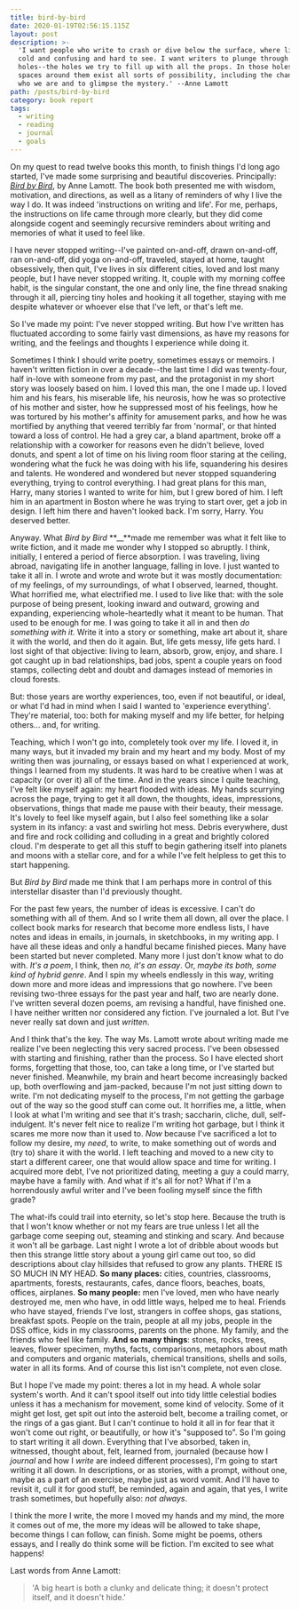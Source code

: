```yaml
---
title: bird-by-bird
date: 2020-01-19T02:56:15.115Z
layout: post
description: >-
  'I want people who write to crash or dive below the surface, where life is so
  cold and confusing and hard to see. I want writers to plunge through the
  holes--the holes we try to fill up with all the props. In those holes and the
  spaces around them exist all sorts of possibility, including the chance to see
  who we are and to glimpse the mystery.' --Anne Lamott
path: /posts/bird-by-bird
category: book report
tags:
  - writing
  - reading
  - journal
  - goals
---
```

On my quest to read twelve books this month, to finish things I'd long ago started, I've made some surprising and beautiful discoveries. Principally: [_Bird by Bird_](https://www.amazon.com/Bird-Some-Instructions-Writing-Life/dp/0385480016), by Anne Lamott. The book both presented me with wisdom, motivation, and directions, as well as a litany of reminders of why I live the way I do. It was indeed 'instructions on writing and life'. For me, perhaps, the instructions on life came through more clearly, but they did come alongside cogent and seemingly recursive reminders about writing and memories of what it used to feel like.

I have never stopped writing--I've painted on-and-off, drawn on-and-off, ran on-and-off, did yoga on-and-off, traveled, stayed at home, taught obsessively, then quit, I've lives in six different cities, loved and lost many people, but I have never stopped writing. It, couple with my morning coffee habit, is the singular constant, the one and only line, the fine thread snaking through it all, piercing tiny holes and hooking it all together, staying with me despite whatever or whoever else that I've left, or that's left me. 

So I've made my point: I've never stopped writing. But how I've written has fluctuated according to some fairly vast dimensions, as have my reasons for writing, and the feelings and thoughts I experience while doing it.

Sometimes I think I should write poetry, sometimes essays or memoirs. I haven't written fiction in over a decade--the last time I did was twenty-four, half in-love with someone from my past, and the protagonist in my short story was loosely based on him. I loved this man, the one I made up. I loved him and his fears, his miserable life, his neurosis, how he was so protective of his mother and sister, how he suppressed most of his feelings, how he was tortured by his mother's affinity for amusement parks, and how he was mortified by anything that veered terribly far from 'normal', or that hinted toward a loss of control. He had a grey car, a bland apartment, broke off a relationship with a coworker for reasons even he didn't believe, loved donuts, and spent a lot of time on his living room floor staring at the ceiling, wondering what the fuck he was doing with his life, squandering his desires and talents. He wondered and wondered but never stopped squandering everything, trying to control everything. I had great plans for this man, Harry, many stories I wanted to write for him, but I grew bored of him. I left him in an apartment in Boston where he was trying to start over, get a job in design. I left him there and haven't looked back. I'm sorry, Harry. You deserved better.

Anyway. What _Bird by Bird_ **__**made me remember was what it felt like to write fiction, and it made me wonder why I stopped so abruptly. I think, initially, I entered a period of fierce absorption. I was traveling, living abroad, navigating life in another language, falling in love. I just wanted to take it all in. I wrote and wrote and wrote but it was mostly documentation: of my feelings, of my surroundings, of what I observed, learned, thought. What horrified me, what electrified me. I used to live like that: with the sole purpose of being present, looking inward and outward, growing and expanding, experiencing whole-heartedly what it meant to be human. That used to be enough for me. I was going to take it all in and then _do something with it._ Write it into a story or something, make art about it, share it with the world, and then do it again. But, life gets messy, life gets hard. I lost sight of that objective: living to learn, absorb, grow, enjoy, and share. I got caught up in bad relationships, bad jobs, spent a couple years on food stamps, collecting debt and doubt and damages instead of memories in cloud forests.

But: those years are worthy experiences, too, even if not beautiful, or ideal, or what I'd had in mind when I said I wanted to 'experience everything'. They're material, too: both for making myself and my life better, for helping others... and, for writing. 

Teaching, which I won't go into, completely took over my life. I loved it, in many ways, but it invaded my brain and my heart and my body. Most of my writing then was journaling, or essays based on what I experienced at work, things I learned from my students. It was hard to be creative when I was at capacity (or over it) all of the time. And in the years since I quite teaching, I've felt like myself again: my heart flooded with ideas. My hands scurrying across the page, trying to get it all down, the thoughts, ideas, impressions, observations, things that made me pause with their beauty, their message. It's lovely to feel like myself again, but I also feel something like a solar system in its infancy: a vast and swirling hot mess. Debris everywhere, dust and fire and rock colliding and colluding in a great and brightly colored cloud. I'm desperate to get all this stuff to begin gathering itself into planets and moons with a stellar core, and for a while I've felt helpless to get this to start happening.

But _Bird by Bird_ made me think that I am perhaps more in control of this interstellar disaster than I'd previously thought.

For the past few years, the number of ideas is excessive. I can't do something with all of them. And so I write them all down, all over the place. I collect book marks for research that become more endless lists, I have notes and ideas in emails, in journals, in sketchbooks, in my writing app. I have all these ideas and only a handful became finished pieces. Many have been started but never completed. Many more I just don't know what to do with. _It's a poem_, I think, then _no, it's an essay_. Or, _maybe its both, some kind of hybrid genre_. And I spin my wheels endlessly in this way, writing down more and more ideas and impressions that go nowhere. I've been revising two-three essays for the past year and half, two are nearly done. I've written several dozen poems, am revising a handful, have finished one. I have neither written nor considered any fiction. I've journaled a lot. But I've never really sat down and just _written_.

And I think that's the key. The way Ms. Lamott wrote about writing made me realize I've been neglecting this very sacred process. I've been obsessed with starting and finishing, rather than the process. So I have elected short forms, forgetting that those, too, can take a long time, or I've started but never finished. Meanwhile, my brain and heart become increasingly backed up, both overflowing and jam-packed, because I'm not just sitting down to write. I'm not dedicating myself to the process, I'm not getting the garbage out of the way so the good stuff can come out. It horrifies me, a little, when I look at what I'm writing and see that it's trash; saccharin, cliche, dull, self-indulgent. It's never felt nice to realize I'm writing hot garbage, but I think it scares me more now than it used to. _Now_ because I've sacrificed a lot to follow my desire, my _need_, to write, to make something out of words and (try to) share it with the world. I left teaching and moved to a new city to start a different career, one that would allow space and time for writing. I acquired more debt, I've not prioritized dating, meeting a guy a could marry, maybe have a family with. And what if it's all for not? What if I'm a horrendously awful writer and I've been fooling myself since the fifth grade? 

The what-ifs could trail into eternity, so let's stop here. Because the truth is that I won't know whether or not my fears are true unless I let all the garbage come seeping out, steaming and stinking and scary. And because it won't all be garbage. Last night I wrote a lot of dribble about woods but then this strange little story about a young girl came out too, so did descriptions about clay hillsides that refused to grow any plants. THERE IS SO MUCH IN MY HEAD. **So many places:** cities, countries, classrooms, apartments, forests, restaurants, cafes, dance floors, beaches, boats, offices, airplanes. **So many people:** men I've loved, men who have nearly destroyed me, men who have, in odd little ways, helped me to heal. Friends who have stayed, friends I've lost, strangers in coffee shops, gas stations, breakfast spots. People on the train, people at all my jobs, people in the DSS office, kids in my classrooms, parents on the phone. My family, and the friends who feel like family. **And so many things**: stones, rocks, trees, leaves, flower specimen, myths, facts, comparisons, metaphors about math and computers and organic materials, chemical transitions, shells and soils, water in all its forms. And of course this list isn't complete, not even close.

But I hope I've made my point: theres a lot in my head. A whole solar system's worth. And it can't spool itself out into tidy little celestial bodies unless it has a mechanism for movement, some kind of velocity. Some of it might get lost, get spit out into the asteroid belt, become a trailing comet, or the rings of a gas giant. But I can't continue to hold it all in for fear that it won't come out right, or beautifully, or how it's "supposed to". So I'm going to start writing it all down. Everything that I've absorbed, taken in, witnessed, thought about, felt, learned from, journaled (because how I _journal_ and how I _write_ are indeed different processes), I'm going to start writing it all down. In descriptions, or as stories, with a prompt, without one, maybe as a part of an exercise, maybe just as word vomit. And I'll have to revisit it, cull it for good stuff, be reminded, again and again, that yes, I write trash sometimes, but hopefully also: _not always_. 

I think the more I write, the more I moved my hands and my mind, the more it comes out of me, the more my ideas will be allowed to take shape, become things I can follow, can finish. Some might be poems, others essays, and I really do think some will be fiction. I'm excited to see what happens!

Last words from Anne Lamott:

> 'A big heart is both a clunky and delicate thing; it doesn't protect itself, and it doesn't hide.'
